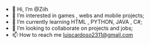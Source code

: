 - 👋 Hi, I’m @Ziih
- 👀 I’m interested in games , webs and mobile projects;
- 🌱 I’m currently learning HTML , PYTHON, JAVA , C#;
- 💞️ I’m looking to collaborate on projects and jobs;
- 📫 How to reach me luiscardoso2311@gmail.com

<!---
Ziih/Ziih is a ✨ special ✨ repository because its `README.md` (this file) appears on your GitHub profile.
You can click the Preview link to take a look at your changes.
--->
